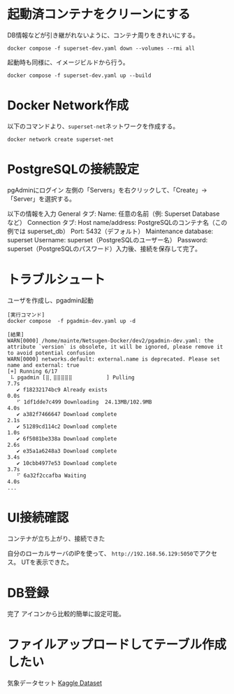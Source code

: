# 起動済コンテナをクリーンにする

DB情報などが引き継がれないように、コンテナ周りをきれいにする。
```
docker compose -f superset-dev.yaml down --volumes --rmi all
```

起動時も同様に、イメージビルドから行う。

```
docker compose -f superset-dev.yaml up --build
```

# Docker Network作成

以下のコマンドより、`superset-net`ネットワークを作成する。
```
docker network create superset-net
```

# PostgreSQLの接続設定

pgAdminにログイン
左側の「Servers」を右クリックして、「Create」→「Server」を選択する。

以下の情報を入力
General タブ:
Name: 任意の名前（例: Superset Database など）
Connection タブ:
Host name/address: PostgreSQLのコンテナ名（この例では superset_db）
Port: 5432（デフォルト）
Maintenance database: superset
Username: superset（PostgreSQLのユーザー名）
Password: superset（PostgreSQLのパスワード）入力後、接続を保存して完了。

# トラブルシュート

ユーザを作成し、pgadmin起動

```
[実行コマンド]
docker compose  -f pgadmin-dev.yaml up -d

[結果]
WARN[0000] /home/mainte/Netsugen-Docker/dev2/pgadmin-dev.yaml: the attribute `version` is obsolete, it will be ignored, please remove it to avoid potential confusion 
WARN[0000] networks.default: external.name is deprecated. Please set name and external: true 
[+] Running 6/17
 ⠧ pgadmin [⣿⡀⣿⣿⣿⣿⣿⠀⠀⠀⠀⠀⠀⠀⠀⠀] Pulling                                      7.7s 
   ✔ f18232174bc9 Already exists                                           0.0s 
   ⠋ 1df1dde7c499 Downloading  24.13MB/102.9MB                             4.0s 
   ✔ a382f7466647 Download complete                                        2.1s 
   ✔ 51289cd114c2 Download complete                                        1.0s 
   ✔ 6f5081be338a Download complete                                        2.6s 
   ✔ e35a1a6248a3 Download complete                                        3.4s 
   ✔ 10cbb4977e53 Download complete                                        3.7s 
   ⠋ 6a32f2ccafba Waiting                                                  4.0s 
...
```
# UI接続確認
コンテナが立ち上がり、接続できた

自分のローカルサーバのIPを使って、
`http://192.168.56.129:5050`でアクセス。
UTを表示できた。

# DB登録
完了
アイコンから比較的簡単に設定可能。

# ファイルアップロードしてテーブル作成したい

気象データセット
[Kaggle Dataset](https://www.kaggle.com/datasets/muthuj7/weather-dataset)

